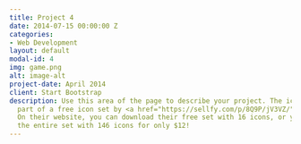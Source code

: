 ```yaml
---
title: Project 4
date: 2014-07-15 00:00:00 Z
categories:
- Web Development
layout: default
modal-id: 4
img: game.png
alt: image-alt
project-date: April 2014
client: Start Bootstrap
description: Use this area of the page to describe your project. The icon above is
  part of a free icon set by <a href="https://sellfy.com/p/8Q9P/jV3VZ/">Flat Icons</a>.
  On their website, you can download their free set with 16 icons, or you can purchase
  the entire set with 146 icons for only $12!
---
```


